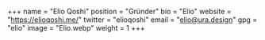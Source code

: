 +++
name = "Elio Qoshi"
position = "Gründer"
bio = "Elio"
website = "https://elioqoshi.me/"
twitter = "elioqoshi"
email = "elio@ura.design"
gpg = "elio"
image = "Elio.webp"
weight = 1
+++
